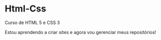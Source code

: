 # Html-Css
 Curso de HTML 5 e CSS 3

Estou aprendendo a criar sites e agora vou gerenciar meus repositórios!